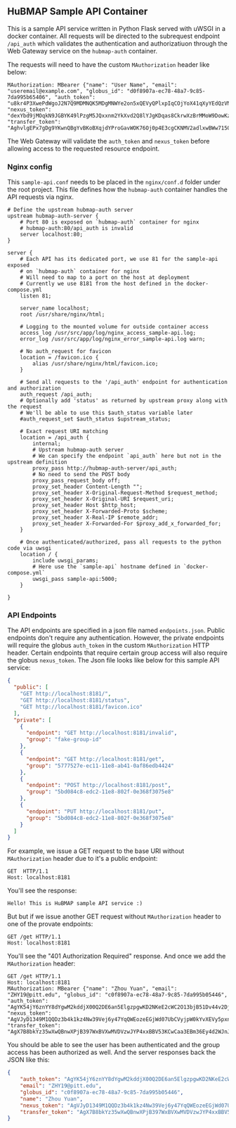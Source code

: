 ## HuBMAP Sample API Container

This is a sample API service written in Python Flask served with uWSGI in a docker container. All requests will be directed to the subrequest endpoint `/api_auth` which validates the authentication and authorizatiuon through the Web Gateway service on the `hubmap-auth` container.

The requests will need to have the custom `MAuthorization` header like below:

````
MAuthorization: MBearer {"name": "User Name", "email": "useremail@example.com", "globus_id": "d0f8907a-ec78-48a7-9c85-7da995b65406", "auth_token": "u8kr4P3XwePdWgoJ2N7Q9MDMNQK5MDgMNWYe2on5xQEVyQPlxpIqCOjYoX41qXyYEdQzVN9np2jQMniPpDJ74c7LXztq9mYc10GQU6d0x", "nexus_token": "dexYbd9jMOqkN9JGBYK49lPzgM5JQxxnm2YkXvd2Q8lYJgKDqas8CkrwXzBrMMoW9DowKzEYQeEgdmCqPv0NJKQwd8", "transfer_token": "AghvlgEPx7gDg9YKwnQBgYvBKoBXqjdYProGavWOK76Oj0p4E3cgCKNMV2adlxwBWw7150E3Bk594rTKDd4joUplYg"}
````

The Web Gateway will validate the `auth_token` and `nexus_token` before allowing access to the requested resource endpoint.

### Nginx config

This `sample-api.conf` needs to be placed in the `nginx/conf.d` folder under the root project. This file defines how the `hubmap-auth` container handles the API requests via nginx. 

````
# Define the upstream hubmap-auth server
upstream hubmap-auth-server {
    # Port 80 is exposed on `hubmap-auth` container for nginx
    # hubmap-auth:80/api_auth is invalid
    server localhost:80;
}

server {
    # Each API has its dedicated port, we use 81 for the sample-api exposed 
    # on `hubmap-auth` container for nginx
    # Will need to map to a port on the host at deployment
    # Currently we use 8181 from the host defined in the docker-compose.yml
    listen 81;
    
    server_name localhost;
    root /usr/share/nginx/html;

    # Logging to the mounted volume for outside container access
    access_log /usr/src/app/log/nginx_access_sample-api.log;
    error_log /usr/src/app/log/nginx_error_sample-api.log warn;

    # No auth_request for favicon    
    location = /favicon.ico {
        alias /usr/share/nginx/html/favicon.ico;
    }
    
    # Send all requests to the '/api_auth' endpoint for authentication and authorization   
    auth_request /api_auth;
    # Optionally add 'status' as returned by upstream proxy along with the request
    # We'll be able to use this $auth_status variable later
    #auth_request_set $auth_status $upstream_status;

    # Exact request URI matching
    location = /api_auth {
        internal;
        # Upstream hubmap-auth server
        # We can specify the endpoint `api_auth` here but not in the upstream definition
        proxy_pass http://hubmap-auth-server/api_auth;
        # No need to send the POST body
        proxy_pass_request_body off;
        proxy_set_header Content-Length "";
        proxy_set_header X-Original-Request-Method $request_method;
        proxy_set_header X-Original-URI $request_uri;
        proxy_set_header Host $http_host;
        proxy_set_header X-Forwarded-Proto $scheme;
        proxy_set_header X-Real-IP $remote_addr;
        proxy_set_header X-Forwarded-For $proxy_add_x_forwarded_for;
    }

    # Once authenticated/authorized, pass all requests to the python code via uwsgi
    location / { 
        include uwsgi_params;
        # Here use the `sample-api` hostname defined in `docker-compose.yml`
        uwsgi_pass sample-api:5000;
    }

}
````

### API Endpoints

The API endpoints are specified in a json file named `endpoints.json`. Public endpoints don't require any authentication. However, the private endpoints will require the globus `auth_token` in the custom `MAuthorization` HTTP header. Certain endpoints that require certain group access will also require the globus `nexus_token`. The Json file looks like below for this sample API service:

````json
{
  "public": [
    "GET http://localhost:8181/",
    "GET http://localhost:8181/status",
    "GET http://localhost:8181/favicon.ico"
  ],
  "private": [
    {
      "endpoint": "GET http://localhost:8181/invalid",
      "group": "fake-group-id"
    },
    {
      "endpoint": "GET http://localhost:8181/get",
      "group": "5777527e-ec11-11e8-ab41-0af86edb4424"
    },
    {
      "endpoint": "POST http://localhost:8181/post",
      "group": "5bd084c8-edc2-11e8-802f-0e368f3075e8"
    },
    {
      "endpoint": "PUT http://localhost:8181/put",
      "group": "5bd084c8-edc2-11e8-802f-0e368f3075e8"
    }
  ]
}
````

For example, we issue a GET request to the base URI without `MAuthorization` header due to it's a public endpoint:

````
GET  HTTP/1.1
Host: localhost:8181
````

You'll see the response:

````
Hello! This is HuBMAP sample API service :)
````

But but if we issue another GET request without `MAuthorization` header to one of the provate endpoints:

````
GET /get HTTP/1.1
Host: localhost:8181
````

You'll see the "401 Authorization Required" response. And once we add the `MAuthorization` header:

````
GET /get HTTP/1.1
Host: localhost:8181
MAuthorization: MBearer {"name": "Zhou Yuan", "email": "ZHY19@pitt.edu", "globus_id": "c0f8907a-ec78-48a7-9c85-7da995b05446", "auth_token": "AgYK54jY6znYY8dYgwM2kddjX00Q2DE6an5ElgzpgwKD2NKeE2cWC2O13bjB51Dv44v2DjpyWMnozpFV7E9rVH1ldYs3E0lIjX9BTJ4jD", "nexus_token": "AgVJyD1349M1QQDz3b4k1kz4Nw39Vej6y47YqQWEozeEGjWd07UbCVyjpW0kYvXEVy5pxnye0BKqGqHlXo6klC6Gzk", "transfer_token": "AgX7B8bkYz35wXwQBnwXPjB397WxBVXwMVDVzwJYP4xxBBV53KCwCaa3EBm36Ey4d2WJnJOQ7E1PXbt4nWQm4H8046"}v
````

You should be able to see the user has been authenticated and the group access has been authorized as well. And the server responses back the JSON like this:

````json
{
    "auth_token": "AgYK54jY6znYY8dYgwM2kddjX00Q2DE6an5ElgzpgwKD2NKeE2cWC2O13bjB51Dv44v2DjpyWMnozpFV7E9rVH1ldYs3E0lIjX9BTJ4jD",
    "email": "ZHY19@pitt.edu",
    "globus_id": "c0f8907a-ec78-48a7-9c85-7da995b05446",
    "name": "Zhou Yuan",
    "nexus_token": "AgVJyD1349M1QQDz3b4k1kz4Nw39Vej6y47YqQWEozeEGjWd07UbCVyjpW0kYvXEVy5pxnye0BKqGqHlXo6klC6Gzk",
    "transfer_token": "AgX7B8bkYz35wXwQBnwXPjB397WxBVXwMVDVzwJYP4xxBBV53KCwCaa3EBm36Ey4d2WJnJOQ7E1PXbt4nWQm4H8046"
}
````